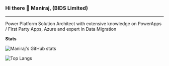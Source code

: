 ### Hi there 👋 Maniraj, (BIDS Limited)
------------------------------------------------------------------------------------------
Power Platform Solution Architect with extensive knowledge on PowerApps / First Party Apps, Azure and expert in Data Migration


**Stats**

![Maniraj's GitHub stats](https://github-readme-stats.vercel.app/api?username=BIDSL&count_private=true&theme=swift&show_icons=true) 

![Top Langs](https://github-readme-stats.vercel.app/api/top-langs/?username=BIDSL&hide_progress=true&theme=swift&show_icons=true) 
